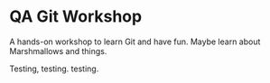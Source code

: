 # QA Git Workshop

A hands-on workshop to learn Git and have fun. Maybe learn about Marshmallows and things.


Testing, testing. testing. 
